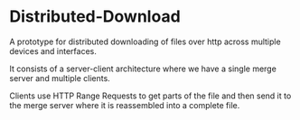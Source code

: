 # Distributed-Download

A prototype for distributed downloading of files over http across multiple devices and interfaces. 

It consists of a server-client architecture where we have a single merge server and multiple clients.

Clients use HTTP Range Requests to get parts of the file and then send it to the merge server where it is reassembled into a complete file.